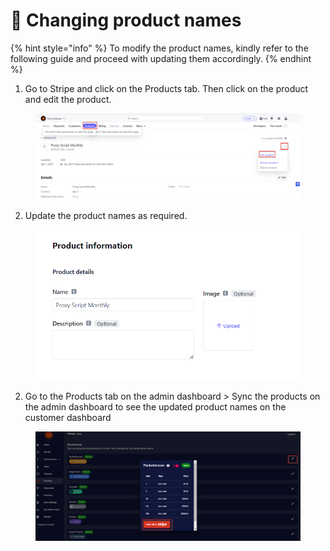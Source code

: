 # 💱 Changing product names

{% hint style="info" %}
To modify the product names, kindly refer to the following guide and proceed with updating them accordingly.
{% endhint %}

1. Go to Stripe and click on the Products tab. Then click on the product and edit the product.

<figure><img src="../.gitbook/assets/a (3).png" alt=""><figcaption></figcaption></figure>

2. Update the product names as required.

<figure><img src="../.gitbook/assets/2 (7).png" alt=""><figcaption></figcaption></figure>

2. Go to the Products tab on the admin dashboard > Sync the products on the admin dashboard to see the updated product names on the customer dashboard

<figure><img src="../.gitbook/assets/a (1).png" alt=""><figcaption></figcaption></figure>
